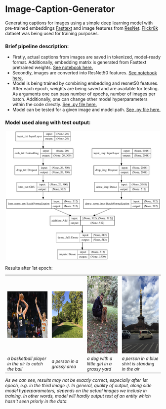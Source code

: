 # Image-Caption-Generator
Generating captions for images using a simple deep learning model with pre-trained embeddings [Fasttext](https://fasttext.cc/) and image features from [ResNet](https://keras.io/api/applications/resnet/). [Flickr8k](https://www.kaggle.com/shadabhussain/flickr8k?select=Flickr_Data) dataset was being used for training purposes.


### Brief pipeline description:
* Firstly, actual captions from images are saved in tokenized, model-ready format. Additionally, embedding matrix is generated from Fasttext pretrained weights. [See notebook here.](https://github.com/RadomirPopovicFON/Image-Caption-Generator/blob/master/caption_extraction.ipynb) 
* Secondly, images are converted into ResNet50 features. [See notebook here.](https://github.com/RadomirPopovicFON/Image-Caption-Generator/blob/master/image_extraction.ipynb)
* Model is being trained by combining embedding and resnet50 features. After each epoch, weights are being saved and are available for testing. As arguments one can pass number of epochs, number of images per batch. Additionally, one can change other model hyperparameters within the code directly. [See .py file here.](https://github.com/RadomirPopovicFON/Image-Caption-Generator/blob/master/train.py)
* Model can be tested for a given image and model path. [See .py file here.](https://github.com/RadomirPopovicFON/Image-Caption-Generator/blob/master/test.py)<br/>


### Model used along with test output:
<p align="center">
  <img src="https://github.com/RadomirPopovicFON/Image-Caption-Generator/blob/master/images/model.png" width="500">
</p>

Results after 1st epoch:

<table>
  <tr>
    <td><img src="https://github.com/RadomirPopovicFON/Image-Caption-Generator/blob/master/images/test-1.jpg" width=250 height=150></td>
    <td><img src="https://github.com/RadomirPopovicFON/Image-Caption-Generator/blob/master/images/test-2.jpg" width=250 height=150></td>
    <td><img src="https://github.com/RadomirPopovicFON/Image-Caption-Generator/blob/master/images/test-3.jpg" width=150 height=250></td>
    <td><img src="https://github.com/RadomirPopovicFON/Image-Caption-Generator/blob/master/images/test-4.jpg" width=150 height=250></td>
  </tr>
  <tr>
    <td><i>a basketball player in the air to catch the ball</i></td>
    <td><i>a person in a grassy area </i></td>
    <td><i>a dog with a little girl in a grassy yard</i></td>
    <td><i>a person in a blue shirt is standing in the air</i></td>
  </tr>
 </table>
 
<i>As we can see, results may not be exactly correct, especially after 1st epoch, e.g. in the third image :). In general, quality of output, along side model hyperparameters, depends on the actual images we include in training. In other words, model will hardly output text of an entity which hasn't seen priorly in the data. </i>
